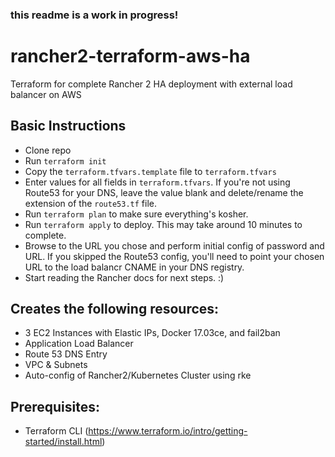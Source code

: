 ### this readme is a work in progress!

# rancher2-terraform-aws-ha
Terraform for complete Rancher 2 HA deployment with external load balancer on AWS

## Basic Instructions

 - Clone repo
 - Run ```terraform init```
 - Copy the ```terraform.tfvars.template``` file to ```terraform.tfvars```
 - Enter values for all fields in ```terraform.tfvars```. If you're not using Route53 for your DNS, leave the value blank and delete/rename the extension of the ```route53.tf``` file.
 - Run ```terraform plan``` to make sure everything's kosher.
 - Run ```terraform apply``` to deploy. This may take around 10 minutes to complete.
 - Browse to the URL you chose and perform initial config of password and URL. If you skipped the Route53 config, you'll need to point your chosen URL to the load balancr CNAME in your DNS registry.
 - Start reading the Rancher docs for next steps. :)
 
## Creates the following resources:
- 3 EC2 Instances with Elastic IPs, Docker 17.03ce, and fail2ban
- Application Load Balancer
- Route 53 DNS Entry
- VPC & Subnets
- Auto-config of Rancher2/Kubernetes Cluster using rke

## Prerequisites:
- Terraform CLI (https://www.terraform.io/intro/getting-started/install.html)

